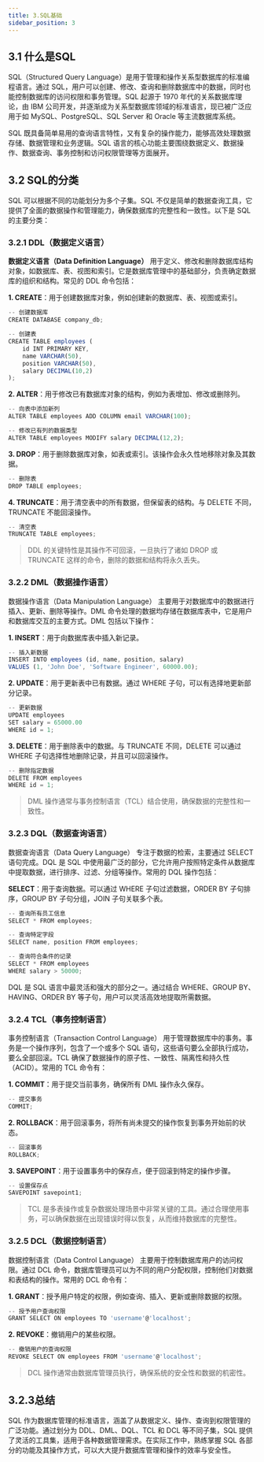```yaml
---
title: 3.SQL基础
sidebar_position: 3
---
```



## 3.1 什么是SQL

SQL（Structured Query Language）是用于管理和操作关系型数据库的标准编程语言。通过 SQL，用户可以创建、修改、查询和删除数据库中的数据，同时也能控制数据库的访问权限和事务管理。SQL 起源于 1970 年代的关系数据库理论，由 IBM 公司开发，并逐渐成为关系型数据库领域的标准语言，现已被广泛应用于如 MySQL、PostgreSQL、SQL Server 和 Oracle 等主流数据库系统。

SQL 既具备简单易用的查询语言特性，又有复杂的操作能力，能够高效处理数据存储、数据管理和业务逻辑。SQL 语言的核心功能主要围绕数据定义、数据操作、数据查询、事务控制和访问权限管理等方面展开。

## 3.2 SQL的分类
SQL 可以根据不同的功能划分为多个子集。SQL 不仅是简单的数据查询工具，它提供了全面的数据操作和管理能力，确保数据库的完整性和一致性。以下是 SQL 的主要分类：

### 3.2.1 DDL（数据定义语言）

**数据定义语言（Data Definition Language）** 用于定义、修改和删除数据库结构对象，如数据库、表、视图和索引。它是数据库管理中的基础部分，负责确定数据库的组织和结构。常见的 DDL 命令包括：

**1. CREATE**：用于创建数据库对象，例如创建新的数据库、表、视图或索引。

```javascript
-- 创建数据库
CREATE DATABASE company_db;

-- 创建表
CREATE TABLE employees (
    id INT PRIMARY KEY,
    name VARCHAR(50),
    position VARCHAR(50),
    salary DECIMAL(10,2)
);
```

**2. ALTER**：用于修改已有数据库对象的结构，例如为表增加、修改或删除列。

```javascript
-- 向表中添加新列
ALTER TABLE employees ADD COLUMN email VARCHAR(100);

-- 修改已有列的数据类型
ALTER TABLE employees MODIFY salary DECIMAL(12,2);
``` 

**3. DROP**：用于删除数据库对象，如表或索引。该操作会永久性地移除对象及其数据。

```javascript
-- 删除表
DROP TABLE employees;
```

**4. TRUNCATE**：用于清空表中的所有数据，但保留表的结构。与 DELETE 不同，TRUNCATE 不能回滚操作。

```javascript
-- 清空表
TRUNCATE TABLE employees;
```

> DDL 的关键特性是其操作不可回滚，一旦执行了诸如 DROP 或 TRUNCATE 这样的命令，删除的数据和结构将永久丢失。


### 3.2.2 DML（数据操作语言）

数据操作语言（Data Manipulation Language） 主要用于对数据库中的数据进行插入、更新、删除等操作。DML 命令处理的数据均存储在数据库表中，它是用户和数据库交互的主要方式。DML 包括以下操作：

**1. INSERT**：用于向数据库表中插入新记录。

```javascript
-- 插入新数据
INSERT INTO employees (id, name, position, salary) 
VALUES (1, 'John Doe', 'Software Engineer', 60000.00);
```

**2. UPDATE**：用于更新表中已有数据。通过 WHERE 子句，可以有选择地更新部分记录。

```javascript
-- 更新数据
UPDATE employees 
SET salary = 65000.00 
WHERE id = 1;
```

**3. DELETE**：用于删除表中的数据。与 TRUNCATE 不同，DELETE 可以通过 WHERE 子句选择性地删除记录，并且可以回滚操作。

```javascript
-- 删除指定数据
DELETE FROM employees 
WHERE id = 1;
```

> DML 操作通常与事务控制语言（TCL）结合使用，确保数据的完整性和一致性。

### 3.2.3 DQL（数据查询语言）

数据查询语言（Data Query Language） 专注于数据的检索，主要通过 SELECT 语句完成。DQL 是 SQL 中使用最广泛的部分，它允许用户按照特定条件从数据库中提取数据，进行排序、过滤、分组等操作。常用的 DQL 操作包括：

**SELECT**：用于查询数据。可以通过 WHERE 子句过滤数据，ORDER BY 子句排序，GROUP BY 子句分组，JOIN 子句关联多个表。

```javascript
-- 查询所有员工信息
SELECT * FROM employees;

-- 查询特定字段
SELECT name, position FROM employees;

-- 查询符合条件的记录
SELECT * FROM employees 
WHERE salary > 50000;
```

DQL 是 SQL 语言中最灵活和强大的部分之一。通过结合 WHERE、GROUP BY、HAVING、ORDER BY 等子句，用户可以灵活高效地提取所需数据。

### 3.2.4 TCL（事务控制语言）

事务控制语言（Transaction Control Language） 用于管理数据库中的事务。事务是一个操作序列，包含了一个或多个 SQL 语句，这些语句要么全部执行成功，要么全部回滚。TCL 确保了数据操作的原子性、一致性、隔离性和持久性（ACID）。常用的 TCL 命令有：

**1. COMMIT**：用于提交当前事务，确保所有 DML 操作永久保存。

```javascript
-- 提交事务
COMMIT;
```


**2. ROLLBACK**：用于回滚事务，将所有尚未提交的操作恢复到事务开始前的状态。
```javascript
-- 回滚事务
ROLLBACK;
```

**3. SAVEPOINT**：用于设置事务中的保存点，便于回滚到特定的操作步骤。

```javascript
-- 设置保存点
SAVEPOINT savepoint1;
``` 

> TCL 是多表操作或复杂数据处理场景中非常关键的工具。通过合理使用事务，可以确保数据在出现错误时得以恢复，从而维持数据库的完整性。

### 3.2.5 DCL（数据控制语言）
数据控制语言（Data Control Language） 主要用于控制数据库用户的访问权限。通过 DCL 命令，数据库管理员可以为不同的用户分配权限，控制他们对数据和表结构的操作。常用的 DCL 命令有：


**1. GRANT**：授予用户特定的权限，例如查询、插入、更新或删除数据的权限。

```javascript
-- 授予用户查询权限
GRANT SELECT ON employees TO 'username'@'localhost';
```

**2. REVOKE**：撤销用户的某些权限。
```javascript
-- 撤销用户的查询权限
REVOKE SELECT ON employees FROM 'username'@'localhost';
```

> DCL 操作通常由数据库管理员执行，确保系统的安全性和数据的机密性。

## 3.2.3总结
SQL 作为数据库管理的标准语言，涵盖了从数据定义、操作、查询到权限管理的广泛功能。通过划分为 DDL、DML、DQL、TCL 和 DCL 等不同子集，SQL 提供了灵活的工具集，适用于各种数据管理需求。在实际工作中，熟练掌握 SQL 各部分的功能及其操作方式，可以大大提升数据库管理和操作的效率与安全性。